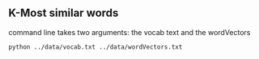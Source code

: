 ## K-Most similar words

command line takes two arguments: the vocab text and the wordVectors

`python ../data/vocab.txt ../data/wordVectors.txt`






